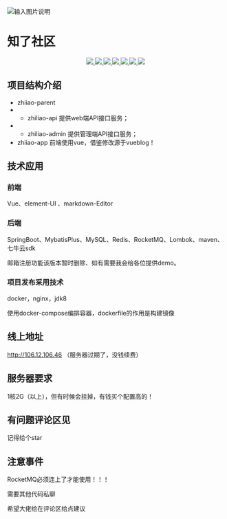 
![输入图片说明](https://images.gitee.com/uploads/images/2020/0922/091803_234785a7_2156220.gif "1.8ff235a.gif")
# 知了社区

<p align="center">
    <a target="_blank" href="https://www.oracle.com/technetwork/java/javase/downloads/index.html">
        <img src="https://img.shields.io/hexpm/l/plug.svg" ></img>
        <img src="https://img.shields.io/badge/JDK-1.8+-green.svg" ></img>
        <img src="https://img.shields.io/badge/springboot-2.5.0.RELEASE-green" ></img>
        <img src="https://img.shields.io/badge/redis-red" ></img>
        <img src="https://img.shields.io/badge/vue-2.5.2-pink" ></img>
        <img src="https://img.shields.io/badge/mybatis--plus-3.1.2-9cf" ></img>
        <img src="https://img.shields.io/badge/七牛云图片上传-yellow" ></img>
    </a>
</p>

## 项目结构介绍
 * zhiiao-parent
 * * zhiliao-api 提供web端API接口服务；
 * * zhiliao-admin 提供管理端API接口服务；
 * zhiiao-app 前端使用vue，借鉴修改源于vueblog！

## 技术应用

 ### 前端
   Vue、element-UI 、markdown-Editor
 ### 后端
 SpringBoot、MybatisPlus、MySQL、Redis、RocketMQ、Lombok、maven、七牛云sdk
 
  邮箱注册功能该版本暂时删除、如有需要我会给各位提供demo。
 ### 项目发布采用技术
   docker，nginx，jdk8
   
   使用docker-compose编排容器，dockerfile的作用是构建镜像
   
## 线上地址
http://106.12.106.46   （服务器过期了，没钱续费）

## 服务器要求
1核2G（以上），但有时候会挂掉，有钱买个配置高的！

## 有问题评论区见
记得给个star
## 注意事件
RocketMQ必须连上了才能使用！！！

需要其他代码私聊

希望大佬给在评论区给点建议

